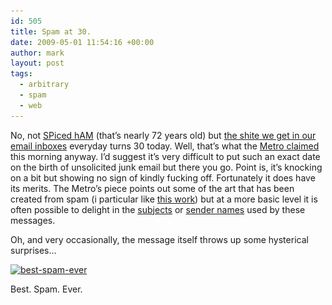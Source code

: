 ```yaml
---
id: 505
title: Spam at 30.
date: 2009-05-01 11:54:16 +00:00
author: mark
layout: post
tags:
  - arbitrary
  - spam
  - web
---
```

No, not [SPiced hAM](http://en.wikipedia.org/wiki/Spam_(food)) (that&#8217;s nearly 72 years old) but [the shite we get in our email inboxes](http://en.wikipedia.org/wiki/Spam_(electronic)) everyday turns 30 today. Well, that&#8217;s what the [Metro claimed](http://theridiculant.metro.co.uk/2009/04/the-art-of-spam-canadian-pharmacy-top-prices.html) this morning anyway. I&#8217;d suggest it&#8217;s very difficult to put such an exact date on the birth of unsolicited junk email but there you go. Point is, it&#8217;s knocking on a bit but showing no sign of kindly fucking off. Fortunately it does have its merits. The Metro&#8217;s piece points out some of the art that has been created from spam (i particular like [this work](http://www.flickr.com/photos/linzie/sets/72157602417089145/)) but at a more basic level it is often possible to delight in the [subjects](http://search.twitter.com/search?q=Genuinespamsubjectlineoftheday) or [sender names](http://www.google.co.uk/search?q=spam+names) used by these messages.

Oh, and very occasionally, the message itself throws up some hysterical surprises&#8230;

<div id="attachment_506" style="width: 550px" class="wp-caption aligncenter">
  <a href="/images/fromwp/2009/05/best-spam-ever.jpg"><img class="size-full wp-image-506" title="best-spam-ever" src="/images/fromwp/2009/05/best-spam-ever.jpg" alt="best-spam-ever" width="540" height="428" srcset="/images/fromwp/2009/05/best-spam-ever.jpg 675w, /images/fromwp/2009/05/best-spam-ever-300x237.jpg 300w" sizes="(max-width: 540px) 100vw, 540px" /></a>
  
  <p class="wp-caption-text">
    Best. Spam. Ever.
  </p>
</div>

<p style="text-align: center;">
   
</p>